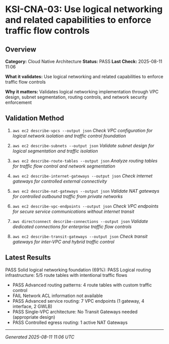 # KSI-CNA-03: Use logical networking and related capabilities to enforce traffic flow controls

## Overview

**Category:** Cloud Native Architecture
**Status:** PASS
**Last Check:** 2025-08-11 11:06

**What it validates:** Use logical networking and related capabilities to enforce traffic flow controls

**Why it matters:** Validates logical networking implementation through VPC design, subnet segmentation, routing controls, and network security enforcement

## Validation Method

1. `aws ec2 describe-vpcs --output json`
   *Check VPC configuration for logical network isolation and traffic control foundation*

2. `aws ec2 describe-subnets --output json`
   *Validate subnet design for logical segmentation and traffic isolation*

3. `aws ec2 describe-route-tables --output json`
   *Analyze routing tables for traffic flow control and network segmentation*

4. `aws ec2 describe-internet-gateways --output json`
   *Check internet gateways for controlled external connectivity*

5. `aws ec2 describe-nat-gateways --output json`
   *Validate NAT gateways for controlled outbound traffic from private networks*

6. `aws ec2 describe-vpc-endpoints --output json`
   *Check VPC endpoints for secure service communications without internet transit*

7. `aws directconnect describe-connections --output json`
   *Validate dedicated connections for enterprise traffic flow controls*

8. `aws ec2 describe-transit-gateways --output json`
   *Check transit gateways for inter-VPC and hybrid traffic control*

## Latest Results

PASS Solid logical networking foundation (69%): PASS Logical routing infrastructure: 5/5 route tables with intentional traffic flows
- PASS Advanced routing patterns: 4 route tables with custom traffic control
- FAIL Network ACL information not available
- PASS Advanced service routing: 7 VPC endpoints (1 gateway, 4 interface, 2 GWLB)
- PASS Single-VPC architecture: No Transit Gateways needed (appropriate design)
- PASS Controlled egress routing: 1 active NAT Gateways

---
*Generated 2025-08-11 11:06 UTC*